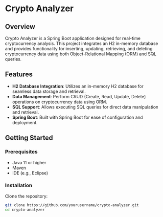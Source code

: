 # Crypto Analyzer

## Overview

Crypto Analyzer is a Spring Boot application designed for real-time cryptocurrency analysis. This project integrates an H2 in-memory database and provides functionality for inserting, updating, retrieving, and deleting cryptocurrency data using both Object-Relational Mapping (ORM) and SQL queries.

## Features

- **H2 Database Integration**: Utilizes an in-memory H2 database for seamless data storage and retrieval.
- **Data Management**: Perform CRUD (Create, Read, Update, Delete) operations on cryptocurrency data using ORM.
- **SQL Support**: Allows executing SQL queries for direct data manipulation and retrieval.
- **Spring Boot**: Built with Spring Boot for ease of configuration and deployment.

## Getting Started

### Prerequisites

- Java 11 or higher
- Maven
- IDE (e.g., Eclipse)

### Installation

 Clone the repository:

   ```bash
   git clone https://github.com/yourusername/crypto-analyzer.git
   cd crypto-analyzer
